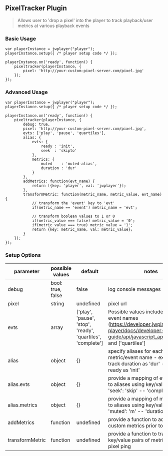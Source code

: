 ## PixelTracker Plugin

> Allows user to 'drop a pixel' into the player to track playback/user metrics at various playback events

### Basic Usage
```
var playerInstance = jwplayer("player");
playerInstance.setup({ /* player setup code */ });

playerInstance.on('ready', function() {
    pixeltracker(playerInstance, {
        pixel: 'http://your-custom-pixel-server.com/pixel.jpg'
    });
});
```

### Advanced Usage
```
var playerInstance = jwplayer("player");
playerInstance.setup({ /* player setup code */ });

playerInstance.on('ready', function() {
    pixeltracker(playerInstance, {
        debug: true,
        pixel: 'http://your-custom-pixel-server.com/pixel.jpg',
        evts: ['play', 'pause', 'quartiles'],
        alias: {
            evts: {
                ready : 'init',
                seek  : 'skipto'
            },
            metrics: {
                muted    : 'muted-alias',
                duration : 'dur'
            }
        },
        addMetrics: function(evt_name) {
            return [{key: 'player', val: 'jwplayer'}];
        },
        transformMetric: function(metric_name, metric_value, evt_name) {
            // transform the 'event' key to 'evt'
            if(metric_name == 'event') metric_name = 'evt';
            
            // transform boolean values to 1 or 0
            if(metric_value === false) metric_value = '0';
            if(metric_value === true) metric_value = '1';
            return {key: metric_name, val: metric_value};
        }
    });
});
```

### Setup Options

| parameter       | possible values   | default   | notes                                                                                                        | required |
|-----------------|-------------------|-----------|--------------------------------------------------------------------------------------------------------------|----------|
| debug           | bool: true, false | false     | log console messages                                                                                         | no       |
| pixel           | string            | undefined | pixel url                                                                                                    | yes      |
| evts            | array             | ['play', 'pause', 'stop', 'ready', 'quartiles', 'complete']        | Possible values include all JWPlayer event names (https://developer.jwplayer.com/jw-player/docs/developer-guide/api/javascript_api_reference/) and ['quartiles']                                                                                                             | no       |
| alias           | object            | {}        | specify aliases for each metric/event name - examples:  -- track duration as 'dur' -- track ready as 'init'  | no       |
| alias.evts      | object            | {}        | provide a mapping of event names to aliases using key/val pairing: -- 'seek': 'skip' -- 'complete': 'finish' | no       |
| alias.metrics   | object            | {}        | provide a mapping of metric names to aliases using key/val pairing: -- 'muted': 'm' -- 'duration': 'dur'     | no       |
| addMetrics      | function          | undefined | provide a function to add additional, custom metrics prior to a pixel ping                                   | no       |
| transformMetric | function          | undefined | provide a function to transform key/value pairs of metrics prior to pixel ping                               | no       |
